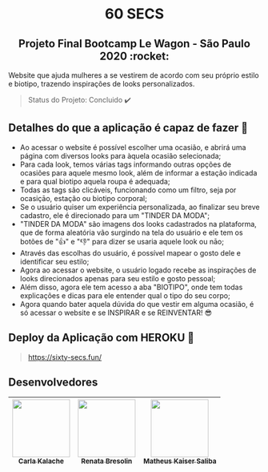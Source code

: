 <h1 align="center"> 60 SECS </h1>
<h2 align="center"> Projeto Final Bootcamp Le Wagon - São Paulo 2020 :rocket: </h2>

Website que ajuda mulheres a se vestirem de acordo com seu próprio estilo e biotipo, trazendo inspirações de looks personalizados.


> Status do Projeto: Concluido :heavy_check_mark:


## Detalhes do que a aplicação é capaz de fazer :checkered_flag:

- Ao acessar o website é possível escolher uma ocasião, e abrirá uma página com diversos looks para àquela ocasião selecionada;
- Para cada look, temos várias tags informando outras opções de ocasiões para aquele mesmo look, além de informar a estação indicada e para qual biotipo aquela roupa é adequada;
- Todas as tags são clicáveis, funcionando como um filtro, seja por ocasiçāo, estação ou biotipo corporal;
- Se o usuário quiser um experiência personalizada, ao finalizar seu breve cadastro, ele é direcionado para um "TINDER DA MODA";
- "TINDER DA MODA" são imagens dos looks cadastrados na plataforma, que de forma aleatória vão surgindo na tela do usuário e ele tem os botões de ":thumbsup:" e ":thumbsdown:" para dizer se usaria aquele look ou nāo;
- Através das escolhas do usuário, é possível mapear o gosto dele e identificar seu estilo;
- Agora ao acessar o website, o usuário logado recebe as inspirações de looks direcionados apenas para seu estilo e gosto pessoal;
- Além disso, agora ele tem acesso a aba "BIOTIPO", onde tem todas explicações e dicas para ele entender qual o tipo do seu corpo;
- Agora quando bater aquela dúvida do que vestir em alguma ocasião, é só acessar o website e se INSPIRAR e se REINVENTAR! :sunglasses:


## Deploy da Aplicação com HEROKU :dash:

> https://sixty-secs.fun/

## Desenvolvedores

[<img src="https://avatars3.githubusercontent.com/u/72417551?s=400&u=9a75eccadf0b294ed272722396a668dcdc3a78b9&v=4" width=115 > <br> <sub> Carla Kalache </sub>](https://github.com/ckalache) | [<img src="https://avatars1.githubusercontent.com/u/70242792?v=4" width=115 > <br> <sub> Renata Bresolin </sub>](https://github.com/renatabresolin) | [<img src="https://avatars2.githubusercontent.com/u/70783827?s=400&u=ddaad64c5d5f0b8d8529cb9b585ba08d6f8aeff6&v=4" width=115 > <br> <sub> Matheus Kaiser Saliba </sub>](https://github.com/ausborgsp)
| :---: | :---: | :---: |
